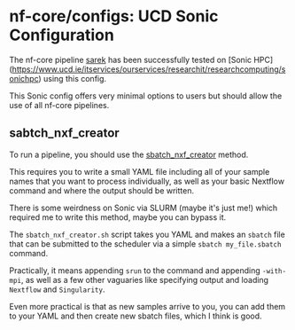 # nf-core/configs: UCD Sonic Configuration

The nf-core pipeline [sarek](https://nf-co.re/sarek) has been successfully tested on [Sonic HPC] (https://www.ucd.ie/itservices/ourservices/researchit/researchcomputing/sonichpc) using this config.

This Sonic config offers very minimal options to users but should allow the use of all nf-core pipelines.

## sabtch_nxf_creator

To run a pipeline, you should use the [sbatch_nxf_creator](https://github.com/brucemoran/sbatch_nxf_creator) method.

This requires you to write a small YAML file including all of your sample names that you want to process individually, as well as your basic Nextflow command and where the output should be written.

There is some weirdness on Sonic via SLURM (maybe it's just me!) which required me to write this method, maybe you can bypass it.

The `sbatch_nxf_creator.sh` script takes you YAML and makes an `sbatch` file that can be submitted to the scheduler via a simple `sbatch my_file.sbatch` command.

Practically, it means appending `srun` to the command and appending `-with-mpi`, as well as a few other vaguaries like specifying output and loading `Nextflow` and `Singularity`.

Even more practical is that as new samples arrive to you, you can add them to your YAML and then create new sbatch files, which I think is good.
